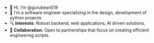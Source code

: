 - 👋 Hi, I’m @gurubean519
- 📐 I'm a software engineer specializing in the design, development of python projects.
- 🔍 **Interests:** Robust backend, web applications, AI driven solutions.
- 🤝 **Collaboration:** Open to partnerships that focus on creating efficient engineering scripts.
